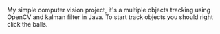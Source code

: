 My simple computer vision project, it's a multiple objects tracking using OpenCV and kalman filter in Java. To start track objects you should right click the balls. 

